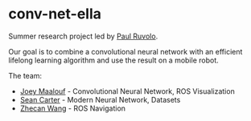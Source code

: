 # conv-net-ella

Summer research project led by [Paul Ruvolo](https://github.com/paulruvolo).

Our goal is to combine a convolutional neural network with an efficient lifelong learning algorithm and use the result on a mobile robot.

The team:
* [Joey Maalouf](https://github.com/joeylmaalouf) - Convolutional Neural Network, ROS Visualization
* [Sean Carter](https://github.com/seanccarter) - Modern Neural Network, Datasets
* [Zhecan Wang](https://github.com/ZhecanJamesWang) - ROS Navigation
